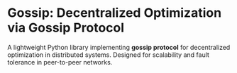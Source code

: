 # Gossip: Decentralized Optimization via Gossip Protocol
A lightweight Python library implementing **gossip protocol** for decentralized optimization in distributed systems. Designed for scalability and fault tolerance in peer-to-peer networks.